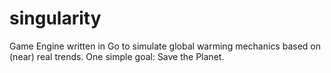 # singularity
Game Engine written in Go to simulate global warming mechanics based on (near) real trends. One simple goal: Save the Planet.
